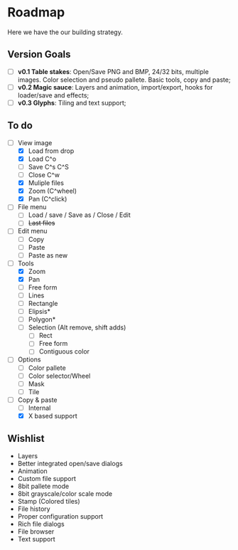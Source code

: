 Roadmap
=======

Here we have the our building strategy.

Version Goals
-------------

- [ ] **v0.1 Table stakes**: Open/Save PNG and BMP, 24/32 bits, multiple images. Color selection and pseudo pallete. Basic tools, copy and paste;
- [ ] **v0.2 Magic sauce**: Layers and animation, import/export, hooks for loader/save and effects;
- [ ] **v0.3 Glyphs**: Tiling and text support;

To do
-----

- [ ] View image
  - [x] Load from drop
  - [x] Load C^o
  - [ ] Save C^s C^S
  - [ ] Close C^w
  - [x] Muliple files
  - [x] Zoom (C^wheel)
  - [x] Pan (C^click)
- [ ] File menu
  - [ ] Load / save / Save as / Close / Edit
  - [ ] ~~Last files~~
- [ ] Edit menu
  - [ ] Copy
  - [ ] Paste
  - [ ] Paste as new
- [ ] Tools
  - [x] Zoom
  - [x] Pan
  - [ ] Free form
  - [ ] Lines
  - [ ] Rectangle
  - [ ] Elipsis*
  - [ ] Polygon*
  - [ ] Selection (Alt remove, shift adds)
    - [ ] Rect
    - [ ] Free form
    - [ ] Contiguous color
- [ ] Options
  - [ ] Color pallete
  - [ ] Color selector/Wheel
  - [ ] Mask
  - [ ] Tile
- [ ] Copy & paste
  - [ ] Internal
  - [x] X based support

Wishlist
--------

- Layers
- Better integrated open/save dialogs
- Animation
- Custom file support
- 8bit pallete mode
- 8bit grayscale/color scale mode
- Stamp (Colored tiles)
- File history
- Proper configuration support
- Rich file dialogs
- File browser
- Text support
